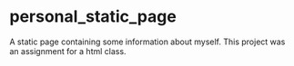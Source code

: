 # personal_static_page
A static page containing some information about myself. This project was an assignment for a html class.
